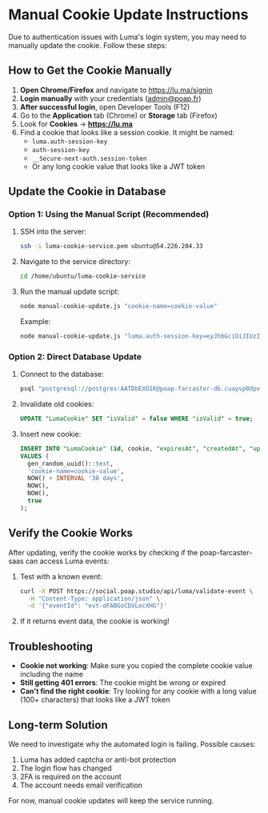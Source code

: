 # Manual Cookie Update Instructions

Due to authentication issues with Luma's login system, you may need to manually update the cookie. Follow these steps:

## How to Get the Cookie Manually

1. **Open Chrome/Firefox** and navigate to https://lu.ma/signin
2. **Login manually** with your credentials (admin@poap.fr)
3. **After successful login**, open Developer Tools (F12)
4. Go to the **Application** tab (Chrome) or **Storage** tab (Firefox)
5. Look for **Cookies** → **https://lu.ma**
6. Find a cookie that looks like a session cookie. It might be named:
   - `luma.auth-session-key`
   - `auth-session-key`
   - `__Secure-next-auth.session-token`
   - Or any long cookie value that looks like a JWT token

## Update the Cookie in Database

### Option 1: Using the Manual Script (Recommended)

1. SSH into the server:
   ```bash
   ssh -i luma-cookie-service.pem ubuntu@54.226.204.33
   ```

2. Navigate to the service directory:
   ```bash
   cd /home/ubuntu/luma-cookie-service
   ```

3. Run the manual update script:
   ```bash
   node manual-cookie-update.js "cookie-name=cookie-value"
   ```
   
   Example:
   ```bash
   node manual-cookie-update.js "luma.auth-session-key=eyJhbGciOiJIUzI1NiIsInR5..."
   ```

### Option 2: Direct Database Update

1. Connect to the database:
   ```bash
   psql "postgresql://postgres:AATDbEXO1K@poap-farcaster-db.cuayvp8dpvrg.us-east-1.rds.amazonaws.com:5432/postgres"
   ```

2. Invalidate old cookies:
   ```sql
   UPDATE "LumaCookie" SET "isValid" = false WHERE "isValid" = true;
   ```

3. Insert new cookie:
   ```sql
   INSERT INTO "LumaCookie" (id, cookie, "expiresAt", "createdAt", "updatedAt", "isValid")
   VALUES (
     gen_random_uuid()::text,
     'cookie-name=cookie-value',
     NOW() + INTERVAL '30 days',
     NOW(),
     NOW(),
     true
   );
   ```

## Verify the Cookie Works

After updating, verify the cookie works by checking if the poap-farcaster-saas can access Luma events:

1. Test with a known event:
   ```bash
   curl -X POST https://social.poap.studio/api/luma/validate-event \
     -H "Content-Type: application/json" \
     -d '{"eventId": "evt-dFABGoCDVLecXHG"}'
   ```

2. If it returns event data, the cookie is working!

## Troubleshooting

- **Cookie not working**: Make sure you copied the complete cookie value including the name
- **Still getting 401 errors**: The cookie might be wrong or expired
- **Can't find the right cookie**: Try looking for any cookie with a long value (100+ characters) that looks like a JWT token

## Long-term Solution

We need to investigate why the automated login is failing. Possible causes:
1. Luma has added captcha or anti-bot protection
2. The login flow has changed
3. 2FA is required on the account
4. The account needs email verification

For now, manual cookie updates will keep the service running.